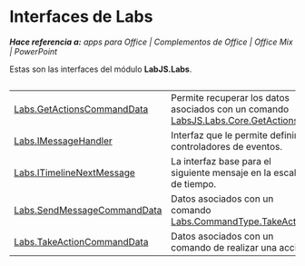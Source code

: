 
# <a name="labs-interfaces"></a>Interfaces de Labs

 _**Hace referencia a:** apps para Office | Complementos de Office | Office Mix | PowerPoint_

Estas son las interfaces del módulo **LabJS.Labs**.

## 


|||
|:-----|:-----|
|[Labs.GetActionsCommandData](../../reference/office-mix/labs.getactionscommanddata.md)|Permite recuperar los datos asociados con un comando [LabsJS.Labs.Core.GetActions](../../reference/office-mix/labsjs.labs.core.getactions.md).|
|[Labs.IMessageHandler](../../reference/office-mix/labs.imessagehandler.md)|Interfaz que le permite definir controladores de eventos.|
|[Labs.ITimelineNextMessage](../../reference/office-mix/labs.itimelinenextmessage.md)|La interfaz base para el siguiente mensaje en la escala de tiempo.|
|[Labs.SendMessageCommandData](../../reference/office-mix/labs.sendmessagecommanddata.md)|Datos asociados con un comando [Labs.CommandType.TakeAction](https://msdn.microsoft.com/library/office/mt599680.aspx).|
|[Labs.TakeActionCommandData](../../reference/office-mix/labs.takeactioncommanddata.md)|Datos asociados con un comando de realizar una acción.|
